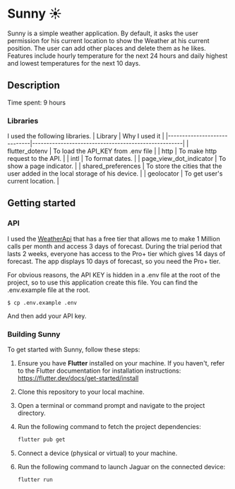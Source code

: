 # Sunny ☀️

Sunny is a simple weather application. By default, it asks the user permission
for his current location to show the Weather at his current position. The user can
add other places and delete them as he likes.
Features include hourly temperature for the next 24 hours and daily highest and
lowest temperatures for the next 10 days.

## Description
Time spent: 9 hours

### Libraries
I used the following libraries.
| Library                  | Why I used it                                         |
|-----------------------------|-----------------------------------------------------|
| flutter_dotenv    | To load the API_KEY from .env file        |
| http          | To make http request to the API.                  |
| intl          | To format dates.       |
| page_view_dot_indicator  | To show a page indicator.                 |
| shared_preferences   | To store the cities that the user added in the local storage of his device.   |
| geolocator         | To get user's current location.                   |

## Getting started

### API
I used the [WeatherApi](https://www.weatherapi.com/) that has a free tier that allows
me to make 1 Million calls per month and access 3 days of forecast. During the trial
period that lasts 2 weeks, everyone has access to the Pro+ tier which gives 14 days
of forecast. The app displays 10 days of forecast, so you need the Pro+ tier.

For obvious reasons, the API KEY is hidden in a .env file at the root of the project,
so to use this application create this file. You can find the .env.example file at
the root.

```
$ cp .env.example .env
```

And then add your API key.

### Building Sunny

To get started with Sunny, follow these steps:

1. Ensure you have **Flutter** installed on your machine. If you haven't, refer to the Flutter documentation for installation instructions: https://flutter.dev/docs/get-started/install

2. Clone this repository to your local machine.

3. Open a terminal or command prompt and navigate to the project directory.

4. Run the following command to fetch the project dependencies:
   ```bash
   flutter pub get
   ```

5. Connect a device (physical or virtual) to your machine.

6. Run the following command to launch Jaguar on the connected device:
   ```bash
   flutter run
   ```